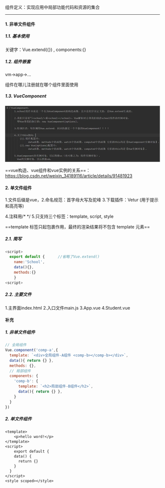 组件定义：实现应用中局部功能代码和资源的集合

---

#### 1. 非单文件组件

##### 1.1. 基本使用

关键字：Vue.extend({}) , components:{}

##### 1.2. 组件嵌套

vm->app->...

组件在哪儿注册就在哪个组件里面使用

##### 1.3. VueComponent

![image-20211024125316171](image-20211024125316171-165656251686814.png)

==vue构造、vue组件和vue实例的关系==：https://blog.csdn.net/weixin_34189116/article/details/91481923

#### 2. 单文件组件

1.文件后缀是vue，2.命名规范：首字母大写及驼峰     3.下载插件：Vetur (用于提示和高亮等)   

4.注释用/* */     5.只支持三个标签：template, script, style 

==template 标签只起包裹作用，最终的渲染结果将不包含 template 元素==

##### 2.1. 简写

```javascript
<script>
  export default {		//省略了Vue.extend()
    name:'School',
    data(){},
    methods:{}
	}
<script>
```

##### 2.2. 主要文件

1.主界面index.html	2.入口文件main.js	3.App.vue	4.Student.vue



#### 补充

##### 1. 非单文件组件

```js
// 全局组件
Vue.component('comp-a',{
  template: `<div>全局组件-A组件 <comp-b></comp-b></div>`,
  data(){ return {} },
  methods: {},
  // 局部组件
  components: {
    'comp-b': {
      template: `<h2>局部组件-B组件</h2>`,
      data(){ return {} },
    }
  }
})
```

##### 2. 单文件组件

```vue
<template>
	<p>hello word!</p>
</template>
<script>
	export default {
    data() {
      return {}
    }
  }
</script>
<style scoped></style>
```

